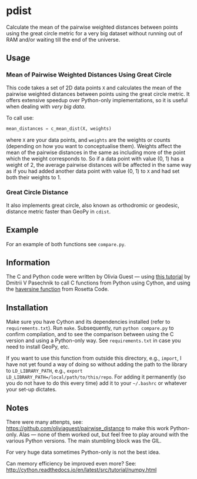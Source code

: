 # pdist
Calculate the mean of the pairwise weighted distances between points using the great circle metric for a very big dataset without running out of RAM and/or waiting till the end of the universe.

## Usage
### Mean of Pairwise Weighted Distances Using Great Circle
This code takes a set of 2D data points ```X``` and calculates the mean of the pairwise weighted distances between points using the great circle metric.
It offers extensive speedup over Python-only implementations, so it is useful when dealing with _very big data_.

To call use:
``` python
mean_distances = c_mean_dist(X, weights)
```
where ```X``` are your data points, and ```weights``` are the weights or counts (depending on how you want to conceptualise them).
Weights affect the mean of the pairwise distances in the same as including more of the point which the weight corresponds to.
So if a data point with value (0, 1) has a weight of 2, the average pairwise distances will be affected in the same way as if you had added another data point with value (0, 1) to ```X``` and had set both their weights to 1.

### Great Circle Distance
It also implements great circle, also known as orthodromic or geodesic, distance metric faster than GeoPy in ```cdist```.

## Example
For an example of both functions see ```compare.py```.

## Information
The C and Python code were written by Olivia Guest — using [this tutorial]( https://equatorialmaths.wordpress.com/2010/10/16/python-extensions-with-c-libraries-made-easy-by-cython/) by Dmitrii V Pasechnik to call C functions from Python using Cython, and using the [haversine function](https://rosettacode.org/wiki/Haversine_formula#C) from Rosetta Code.

## Installation
Make sure you have Cython and its dependencies installed (refer to ```requirements.txt```).
Run ```make```.
Subsequently, run ```python compare.py``` to confirm compilation, and to see the comparison between using the C version and using a Python-only way.
See ```requirements.txt``` in case you need to install GeoPy, etc.

If you want to use this function from outside this directory, e.g., ```import```, I have not yet found a way of doing so without adding the path to the library to ```LD_LIBRARY_PATH```, e.g., ```export LD_LIBRARY_PATH=/local/path/to/this/repo```.
For adding it permanently (so you do not have to do this every time) add it to your ```~/.bashrc``` or whatever your set-up dictates.

## Notes
There were  many attenpts, see: https://github.com/oliviaguest/pairwise_distance to make this work Python-only.
Alas — none of them worked out, but feel free to play around with the various Python versions.
The main stumbling block was the GIL.

For very huge data sometimes Python-only is not the best idea.

Can memory efficiency be improved even more? See: http://cython.readthedocs.io/en/latest/src/tutorial/numpy.html
